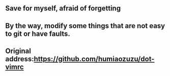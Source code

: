 ## Save for myself, afraid of forgetting 
## By the way, modify some things that are not easy to git or have faults.
## Original address:https://github.com/humiaozuzu/dot-vimrc

